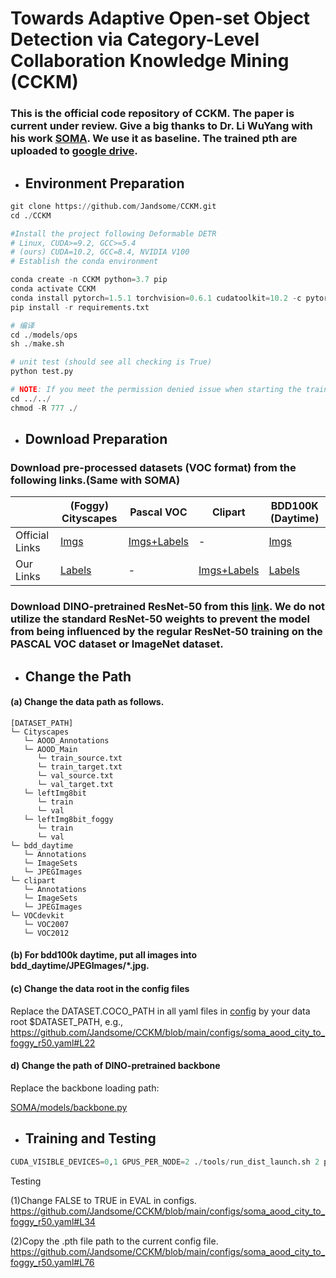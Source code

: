 # Towards Adaptive Open-set Object Detection via Category-Level Collaboration Knowledge Mining (CCKM)

### This is the official code repository of CCKM. The paper is current under review. Give a big thanks to Dr. Li WuYang with his work [SOMA](https://github.com/CityU-AIM-Group/SOMA). We use it as baseline. The trained pth are  uploaded to [google drive](https://drive.google.com/file/d/1exKp27YTrnwskPgRoHrKc6ffhFEps_fC/view?usp=drive_link).

- ## Environment Preparation

```python
git clone https://github.com/Jandsome/CCKM.git
cd ./CCKM

#Install the project following Deformable DETR
# Linux, CUDA>=9.2, GCC>=5.4
# (ours) CUDA=10.2, GCC=8.4, NVIDIA V100 
# Establish the conda environment

conda create -n CCKM python=3.7 pip
conda activate CCKM
conda install pytorch=1.5.1 torchvision=0.6.1 cudatoolkit=10.2 -c pytorch
pip install -r requirements.txt

# 编译
cd ./models/ops
sh ./make.sh

# unit test (should see all checking is True)
python test.py

# NOTE: If you meet the permission denied issue when starting the training
cd ../../ 
chmod -R 777 ./
```

- ##  Download Preparation

###  Download pre-processed datasets (VOC format) from the following links.(Same with SOMA)

|                | (Foggy) Cityscapes                                           | Pascal VOC                                                   | Clipart                                                      | BDD100K (Daytime)                                            |
| -------------- | ------------------------------------------------------------ | ------------------------------------------------------------ | ------------------------------------------------------------ | ------------------------------------------------------------ |
| Official Links | [Imgs](https://www.cityscapes-dataset.com/login/)            | [Imgs+Labels](https://pjreddie.com/projects/pascal-voc-dataset-mirror/) | -                                                            | [Imgs](https://bdd-data.berkeley.edu/)                       |
| Our Links      | [Labels](https://portland-my.sharepoint.com/:u:/g/personal/wuyangli2-c_my_cityu_edu_hk/EVNAjK2JkG9ChREzzqdqJkYBLoZ_VOqkMdhWasN_BETGWw?e=fP9Ae4) | -                                                            | [Imgs+Labels](https://portland-my.sharepoint.com/:u:/g/personal/wuyangli2-c_my_cityu_edu_hk/Edz2YcXHuStIqwM_NA7k8FMBGLeyAGQcSjdSR-vYaVx_vw?e=es6KDW) | [Labels](https://portland-my.sharepoint.com/:u:/g/personal/wuyangli2-c_my_cityu_edu_hk/EQe5cvBEKENIhJuOEIMgmBwBG49OqDidYi3C1eb7vPMWYg?e=RQaddX) |

### Download DINO-pretrained ResNet-50 from this [link](https://portland-my.sharepoint.com/:u:/g/personal/wuyangli2-c_my_cityu_edu_hk/EVnK9IPi91ZPuNmwpeSWGHABqhSFQK52I7xGzroXKeuyzA?e=EnlwgO). We do not utilize the standard ResNet-50 weights to prevent the model from being influenced by the regular ResNet-50 training on the PASCAL VOC dataset or ImageNet dataset.

- ## Change the Path

#### (a) Change the data path as follows.

```
[DATASET_PATH]
└─ Cityscapes
   └─ AOOD_Annotations
   └─ AOOD_Main
      └─ train_source.txt
      └─ train_target.txt
      └─ val_source.txt
      └─ val_target.txt
   └─ leftImg8bit
      └─ train
      └─ val
   └─ leftImg8bit_foggy
      └─ train
      └─ val
└─ bdd_daytime
   └─ Annotations
   └─ ImageSets
   └─ JPEGImages
└─ clipart
   └─ Annotations
   └─ ImageSets
   └─ JPEGImages
└─ VOCdevkit
   └─ VOC2007
   └─ VOC2012
```



#### (b) For bdd100k daytime, put all images into bdd_daytime/JPEGImages/*.jpg.

#### (c) Change the data root in the config files

Replace the DATASET.COCO_PATH in all yaml files in [config](configs) by your data root $DATASET_PATH, e.g., https://github.com/Jandsome/CCKM/blob/main/configs/soma_aood_city_to_foggy_r50.yaml#L22

#### d) Change the path of DINO-pretrained backbone

Replace the backbone loading path:

[SOMA/models/backbone.py](https://github.com/Jandsome/CCKM/blob/main/models/backbone.py#L107)
- ## Training and Testing

```python
CUDA_VISIBLE_DEVICES=0,1 GPUS_PER_NODE=2 ./tools/run_dist_launch.sh 2 python main_multi_eval.py --config_file configs/soma_aood_city_to_foggy_r50.yaml --opts DATASET.AOOD_SETTING 1 OUTPUT_DIR experiments/city_to_foggy/setting1
```
Testing

(1)Change FALSE to TRUE in EVAL in configs.
https://github.com/Jandsome/CCKM/blob/main/configs/soma_aood_city_to_foggy_r50.yaml#L34

(2)Copy the .pth file path to the current config file.
https://github.com/Jandsome/CCKM/blob/main/configs/soma_aood_city_to_foggy_r50.yaml#L76

